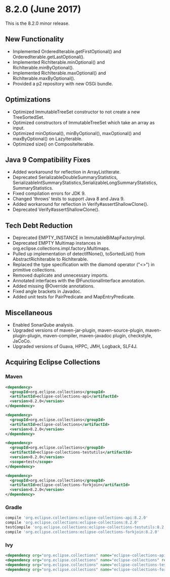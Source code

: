 8.2.0 (June 2017)
====================

This is the 8.2.0 minor release.   

New Functionality
-----------------

* Implemented OrderedIterable.getFirstOptional() and OrderedIterable.getLastOptional().
* Implemented RichIterable.minOptional() and RichIterable.minByOptional().
* Implemented RichIterable.maxOptional() and RichIterable.maxByOptional().
* Provided a p2 repository with new OSGi bundle.

Optimizations
-------------

* Optimized ImmutableTreeSet constructor to not create a new TreeSortedSet.
* Optimized constructors of ImmutableTreeSet which take an array as input.
* Optimized minOptional(), minByOptional(), maxOptional() and maxByOptional() on LazyIterable.
* Optimized size() on CompositeIterable.

Java 9 Compatibility Fixes
--------------------------

* Added workaround for reflection in ArrayListIterate.
* Deprecated SerializableDoubleSummaryStatistics, SerializableIntSummaryStatistics,SerializableLongSummaryStatistics, SummaryStatistics.
* Fixed compilation errors for JDK 9.
* Changed 'throws' tests to support Java 8 and Java 9.
* Added workaround for reflection in Verify#assertShallowClone().
* Deprecated Verify#assertShallowClone().

Tech Debt Reduction
-------------------

* Deprecated EMPTY_INSTANCE in ImmutableBiMapFactoryImpl.
* Deprecated EMPTY Multimap instances in org.eclipse.collections.impl.factory.Multimaps.
* Pulled up implementation of detectIfNone(), toSortedList() from AbstractRichIterable to RichIterable.
* Replaced the type specification with the diamond operator ("<>") in primitive collections.
* Removed duplicate and unnecessary imports.
* Annotated interfaces with the @FunctionalInterface annotation.
* Added missing @Override annotations.
* Fixed angle brackets in Javadoc.
* Added unit tests for PairPredicate and MapEntryPredicate.

Miscellaneous
-------------
* Enabled SonarQube analysis.
* Upgraded versions of maven-jar-plugin, maven-source-plugin, maven-plugin-plugin, maven-compiler, maven-javadoc plugin, checkstyle, JaCoCo.
* Upgraded versions of Guava, HPPC, JMH, Logback, SLF4J.


Acquiring Eclipse Collections
-----------------------------

### Maven

```xml
<dependency>
  <groupId>org.eclipse.collections</groupId>
  <artifactId>eclipse-collections-api</artifactId>
  <version>8.2.0</version>
</dependency>

<dependency>
  <groupId>org.eclipse.collections</groupId>
  <artifactId>eclipse-collections</artifactId>
  <version>8.2.0</version>
</dependency>

<dependency>
  <groupId>org.eclipse.collections</groupId>
  <artifactId>eclipse-collections-testutils</artifactId>
  <version>8.2.0</version>
  <scope>test</scope>
</dependency>

<dependency>
  <groupId>org.eclipse.collections</groupId>
  <artifactId>eclipse-collections-forkjoin</artifactId>
  <version>8.2.0</version>
</dependency>
```

### Gradle

```groovy
compile 'org.eclipse.collections:eclipse-collections-api:8.2.0'
compile 'org.eclipse.collections:eclipse-collections:8.2.0'
testCompile 'org.eclipse.collections:eclipse-collections-testutils:8.2.0'
compile 'org.eclipse.collections:eclipse-collections-forkjoin:8.2.0'
```

### Ivy

```xml
<dependency org="org.eclipse.collections" name="eclipse-collections-api" rev="8.2.0" />
<dependency org="org.eclipse.collections" name="eclipse-collections" rev="8.2.0" />
<dependency org="org.eclipse.collections" name="eclipse-collections-testutils" rev="8.2.0" />
<dependency org="org.eclipse.collections" name="eclipse-collections-forkjoin" rev="8.2.0"/>
```

